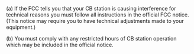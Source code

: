 (a) If the FCC tells you that your CB station is causing interference for technical reasons you must follow all instructions in the official FCC notice. (This notice may require you to have technical adjustments made to your equipment.)

(b) You must comply with any restricted hours of CB station operation which may be included in the official notice.

